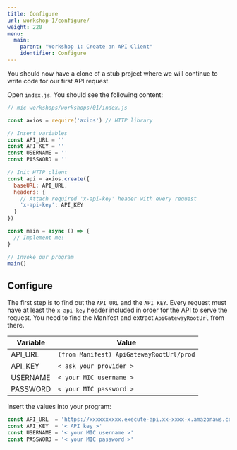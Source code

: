 ```yaml
---
title: Configure
url: workshop-1/configure/
weight: 220
menu:
  main:
    parent: "Workshop 1: Create an API Client"
    identifier: Configure
---
```


You should now have a clone of a stub project where we will continue to write code for our first API request.

Open `index.js`. You should see the following content:

```javascript
// mic-workshops/workshops/01/index.js

const axios = require('axios') // HTTP library

// Insert variables
const API_URL = ''
const API_KEY = ''
const USERNAME = ''
const PASSWORD = ''

// Init HTTP client
const api = axios.create({
  baseURL: API_URL,
  headers: {
    // Attach required 'x-api-key' header with every request
    'x-api-key': API_KEY
  }
})

const main = async () => {
  // Implement me!
}

// Invoke our program
main()
```

## Configure

The first step is to find out the `API_URL` and the `API_KEY`. Every request must have at least the `x-api-key` header included in order for the API to serve the request. You need to find the Manifest and extract `ApiGatewayRootUrl` from there.

Variable | Value
--- | ---
API_URL | `(from Manifest) ApiGatewayRootUrl/prod`
API_KEY  | `< ask your provider >`
USERNAME | `< your MIC username >`
PASSWORD | `< your MIC password >`

Insert the values into your program:

```javascript
const API_URL  = 'https://xxxxxxxxxx.execute-api.xx-xxxx-x.amazonaws.com/prod'
const API_KEY  = '< API key >'
const USERNAME = '< your MIC username >'
const PASSWORD = '< your MIC password >'
```
